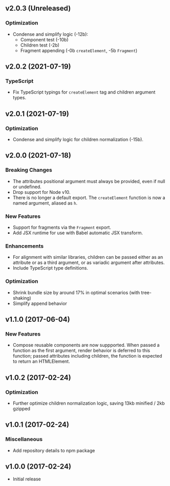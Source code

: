 ## v2.0.3 (Unreleased)

### Optimization

- Condense and simplify logic (-12b):
  - Component test (-10b)
  - Children test (-2b)
  - Fragment appending (-0b `createElement`, -5b `Fragment`)

## v2.0.2 (2021-07-19)

### TypeScript

- Fix TypeScript typings for `createElement` tag and children argument types.

## v2.0.1 (2021-07-19)

### Optimization

- Condense and simplify logic for children normalization (-15b).

## v2.0.0 (2021-07-18)

### Breaking Changes

- The attributes positional argument must always be provided, even if null or undefined.
- Drop support for Node v10.
- There is no longer a default export. The `createElement` function is now a named argument, aliased as `h`.

### New Features

- Support for fragments via the `Fragment` export.
- Add JSX runtime for use with Babel automatic JSX transform.

### Enhancements

- For alignment with similar libraries, children can be passed either as an attribute or as a third argument, or as variadic argument after attributes.
- Include TypeScript type definitions.

### Optimization

- Shrink bundle size by around 17% in optimal scenarios (with tree-shaking)
- Simplify append behavior

## v1.1.0 (2017-06-04)

### New Features

- Compose reusable components are now suppported. When passed a function as the first argument, render behavior is deferred to this function; passed attributes including children, the function is expected to return an HTMLElement.

## v1.0.2 (2017-02-24)

### Optimization

- Further optimize children normalization logic, saving 13kb minified / 2kb gzipped

## v1.0.1 (2017-02-24)

### Miscellaneous

- Add repository details to npm package

## v1.0.0 (2017-02-24)

- Initial release
